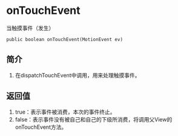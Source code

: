 # onTouchEvent
当触摸事件（发生）

```
public boolean onTouchEvent(MotionEvent ev)
```

## 简介
1. 在dispatchTouchEvent中调用，用来处理触摸事件。

## 返回值
1. true：表示事件被消费，本次的事件终止。
2. false：表示事件没有被自己和自己的下级所消费，将调用父View的onTouchEvent方法。
